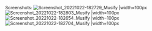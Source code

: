 Screenshots:
![Screenshot_20221022-182729_Musify |width=100px](https://user-images.githubusercontent.com/41737784/197343300-d89d209c-8ba4-4686-96f3-360a2307adf5.jpg)
![Screenshot_20221022-182803_Musify |width=100px](https://user-images.githubusercontent.com/41737784/197343303-c6698e36-39d8-4c01-b63a-bde2129199b1.jpg)
![Screenshot_20221022-182654_Musify |width=100px](https://user-images.githubusercontent.com/41737784/197343304-42942148-77ed-47ce-a97e-3b07c7798f58.jpg)
![Screenshot_20221022-182704_Musify |width=100px](https://user-images.githubusercontent.com/41737784/197343305-347c1688-d5ac-4cab-b92f-2b48b1035041.jpg)
